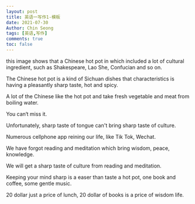 ```yaml
---
layout: post
title: 英语一写作1-模板
date: 2021-07-30
Author: Chin Seong
tags: [英语,写作]
comments: true
toc: false
---
```








this image shows that a Chinese hot pot in which included a lot of cultural ingredient, such as Shakespeare, Lao She, Confucian and so on.

The Chinese hot pot is a kind of Sichuan dishes that characteristics is having a pleasantly sharp taste, hot and spicy.

A lot of the Chinese like the hot pot and take fresh vegetable and meat from boiling water.

 You can‘t miss it.

Unfortunately, sharp taste of tongue can't bring sharp taste of culture. 

Numerous cellphone app reining our life, like Tik Tok, Wechat. 

We have forgot reading and meditation which bring wisdom, peace, knowledge. 

We will get a sharp taste of culture from reading and meditation. 

Keeping your mind sharp is a easer than taste a hot pot, one book and coffee, some gentle music.

20 dollar just a price of lunch, 20 dollar of books is a price of wisdom life.

<!-- more -->






